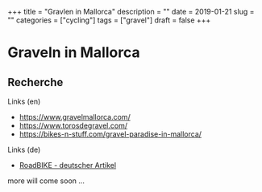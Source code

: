 +++
title = "Gravlen in Mallorca"
description = ""
date = 2019-01-21
slug = ""
categories = ["cycling"]
tags = ["gravel"]
draft = false
+++

# Graveln in Mallorca

## Recherche

Links (en)

- https://www.gravelmallorca.com/
- https://www.torosdegravel.com/
- https://bikes-n-stuff.com/gravel-paradise-in-mallorca/

Links (de)

- [RoadBIKE - deutscher Artikel](https://www.roadbike.de/touren/touren/toros-de-gravel-mallorca.1988314.9.htm)

more will come soon ...